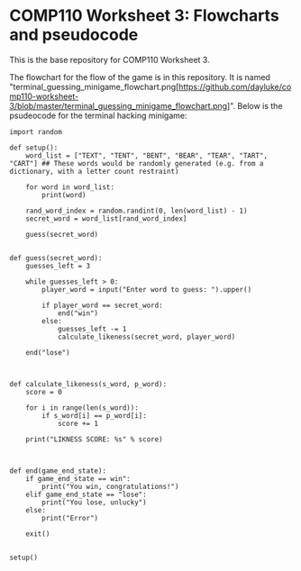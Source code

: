 # COMP110 Worksheet 3: Flowcharts and pseudocode

This is the base repository for COMP110 Worksheet 3.

The flowchart for the flow of the game is in this repository. It is named "terminal_guessing_minigame_flowchart.png[https://github.com/dayluke/comp110-worksheet-3/blob/master/terminal_guessing_minigame_flowchart.png]".
Below is the psudeocode for the terminal hacking minigame:

```
import random

def setup():
    word_list = ["TEXT", "TENT", "BENT", "BEAR", "TEAR", "TART", "CART"] ## These words would be randomly generated (e.g. from a dictionary, with a letter count restraint)

    for word in word_list:
        print(word)
    
    rand_word_index = random.randint(0, len(word_list) - 1)
    secret_word = word_list[rand_word_index]

    guess(secret_word)


def guess(secret_word):
    guesses_left = 3

    while guesses_left > 0:
        player_word = input("Enter word to guess: ").upper()

        if player_word == secret_word:
            end("win")
        else:
            guesses_left -= 1
            calculate_likeness(secret_word, player_word)

    end("lose")



def calculate_likeness(s_word, p_word):
    score = 0

    for i in range(len(s_word)):
        if s_word[i] == p_word[i]:
            score += 1

    print("LIKNESS SCORE: %s" % score)



def end(game_end_state):
    if game_end_state == win":
        print("You win, congratulations!")
    elif game_end_state == "lose":
        print("You lose, unlucky")
    else:
        print("Error")

    exit()


setup()

```
